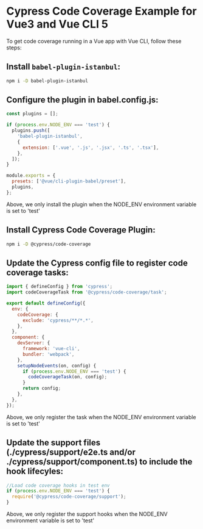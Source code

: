 # Cypress Code Coverage Example for Vue3 and Vue CLI 5

To get code coverage running in a Vue app with Vue CLI, follow these steps:

## Install `babel-plugin-istanbul`:

```bash
npm i -D babel-plugin-istanbul
```

## Configure the plugin in babel.config.js:

```js
const plugins = [];

if (process.env.NODE_ENV === 'test') {
  plugins.push([
    'babel-plugin-istanbul',
    {
      extension: ['.vue', '.js', '.jsx', '.ts', '.tsx'],
    },
  ]);
}

module.exports = {
  presets: ['@vue/cli-plugin-babel/preset'],
  plugins,
};
```

Above, we only install the plugin when the NODE_ENV environment variable is set
to 'test'

## Install Cypress Code Coverage Plugin:

```bash
npm i -D @cypress/code-coverage
```

## Update the Cypress config file to register code coverage tasks:

```js
import { defineConfig } from 'cypress';
import codeCoverageTask from '@cypress/code-coverage/task';

export default defineConfig({
  env: {
    codeCoverage: {
      exclude: 'cypress/**/*.*',
    },
  },
  component: {
    devServer: {
      framework: 'vue-cli',
      bundler: 'webpack',
    },
    setupNodeEvents(on, config) {
      if (process.env.NODE_ENV === 'test') {
        codeCoverageTask(on, config);
      }
      return config;
    },
  },
});
```

Above, we only register the task when the NODE_ENV environment variable is set
to 'test'

## Update the support files (./cypress/support/e2e.ts and/or ./cypress/support/component.ts) to include the hook lifecyles:

```js
//Load code coverage hooks in test env
if (process.env.NODE_ENV === 'test') {
  require('@cypress/code-coverage/support');
}
```

Above, we only register the support hooks when the NODE_ENV environment variable
is set to 'test'
